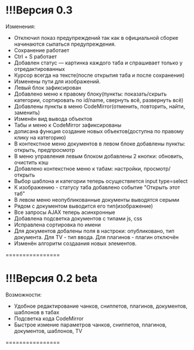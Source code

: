 !!!Версия 0.3
================
Изменения:
- Отключил показ предупреждений так как в официальной сборке начинаются сыпаться предупреждения.
- Сохранение работает
- Ctrl + S работает
- Добавлен статус — картинка каждого таба и спрашивает только у отредактированных
- Курсор всегда на тексте(после открытия таба и после сохранения)
- Изменены пути для изображений.
- Левый блок зафиксирован
- Добавлено меню к правому блоку(пункты: показать/скрыть категории, сортировать по id/name, свернуть всё, развернуть всё)
- Добавлены пункты в меню CodeMirror(отменить, повторить, найти, заменить)
- Изменён вид вывода объектов
- Табы и меню к CodeMirror зафиксированы
- дописана функция создание новых объектов(доступна по правому клику на категорию)
- В контекстное меню документов в левом блоке добавлены пункты: открыть, предпросмотр
- В меню управления левым блоком добавлены 2 кнопки: обновить, очистить кэш
- Добавлено контекстное меню к табам: настройки, просмотр/открыть
- Выбор шаблона и категории теперь осуществяется input type=select
- К изображению - статусу таба добавлено событие "Открыть этот таб"
- В левом меню неопубликованные документы выводятся серыми
- Рядом с документом выводится его тип(изображение)
- Все запросы AJAX теперь асинхронные
- Добавлена подсветка документов с типами js, css
- Исправлена сортировка по имени
- Для документов добалены поля в настроки: опубликовано, тип документа. Для TV - тип ввода. Для плагинов - плагин отключён
- Изменён алгоритм создаания новых элементов.

================

!!!Версия 0.2 beta
================
Возможности:
- Удобное редактирование чанков, сниппетов, плагинов, документов, шаблонов в табах
- Подсветка кода CodeMirror
- Быстрое измение параметров чанков, сниппетов, плагинов, документов, шаблонов, TV

================
